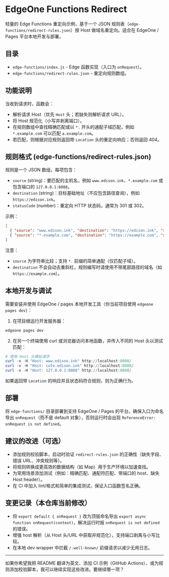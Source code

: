 # EdgeOne Functions Redirect

轻量的 Edge Functions 重定向示例，基于一个 JSON 规则表（`edge-functions/redirect-rules.json`）按 Host 做域名重定向。适合在 EdgeOne / Pages 平台本地开发与部署。

## 目录

- `edge-functions/index.js` - Edge 函数实现（入口为 `onRequest`）。
- `edge-functions/redirect-rules.json` - 重定向规则数组。

## 功能说明

当收到请求时，函数会：

- 解析请求 Host（优先 `Host` 头；若缺失则解析请求 URL）。
- 将 Host 规范化（小写并剥离端口）。
- 在规则数组中查找精确匹配或以 `*.` 开头的通配子域匹配，例如 `*.example.com` 可以匹配 `a.example.com`。
- 若匹配，则根据对应规则返回带 `Location` 头的重定向响应；否则返回 404。

## 规则格式 (edge-functions/redirect-rules.json)

规则是一个 JSON 数组，每项包含：

- `source` (string)：要匹配的主机名，例如 `www.edison.ink`、`*.example.com` 或包含端口的 `127.0.0.1:8088`。
- `destination` (string)：目标基础地址（不应包含路径查询），例如 `https://edison.ink`。
- `statusCode` (number)：重定向 HTTP 状态码，通常为 301 或 302。

示例：

```json
[
  { "source": "www.edison.ink", "destination": "https://edison.ink", "statusCode": 302 },
  { "source": "*.example.com", "destination": "https://example.com", "statusCode": 302 }
]
```

注意：

- `source` 为字符串比较；支持 `*.` 前缀的简单通配（仅匹配子域）。
- `destination` 不会自动去重斜杠，规则编写时请使用不带尾部路径的域名（如 `https://example.com`）。

## 本地开发与调试

需要安装并使用 EdgeOne / pages 本地开发工具（你当前项目使用 `edgeone pages dev`）：

1. 在项目根运行开发服务器：

```powershell
edgeone pages dev
```

2. 在另一个终端使用 curl 或浏览器访问本地函数，并传入不同的 Host 头以测试匹配：

```powershell
# 使用 Host 头模拟请求
curl -v -H "Host: www.edison.ink" http://localhost:8088/
curl -v -H "Host: cute.edison.ink" http://localhost:8088/
curl -v -H "Host: 127.0.0.1:8088" http://localhost:8088/
```

如果返回带 `Location` 的响应并且状态码符合规则，则为正确行为。

## 部署

将 `edge-functions/` 目录部署到支持 EdgeOne / Pages 的平台。确保入口为命名导出 `onRequest`（而不是 default 对象），否则运行时会出现 `ReferenceError: onRequest is not defined`。

## 建议的改进（可选）

- 添加规则校验脚本，启动时验证 `redirect-rules.json` 的正确性（缺失字段、错误 URL、冲突规则等）。
- 将规则转换成更高效的数据结构（如 Map）用于生产环境以加速查找。
- 为常用场景添加测试（例如：精确匹配、通配符匹配、带端口的 host、缺失 Host header）。
- 在 CI 中加入 lint/格式和简单的集成测试，保证入口函数签名正确。

## 变更记录（本仓库当前修改）

- 将 `export default { onRequest }` 改为顶层命名导出 `export async function onRequest(context)`，解决运行时报 `onRequest is not defined` 的错误。
- 增强 host 解析（从 Host 头/URL 中获取并规范化），支持端口剥离与小写比较。
- 在本地 dev wrapper 中拦截 `/.well-known/` 前缀请求以减少无用日志。

---

如果你希望我把 README 翻译为英文、添加 CI 示例（GitHub Actions）、或为规则添加校验脚本，我可以继续实现这些改进。要继续哪一项？
